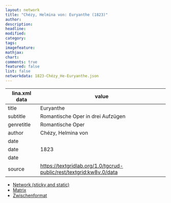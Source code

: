 ```yaml
---
layout: network
title: "Chézy, Helmina von: Euryanthe (1823)"
author:
description:
headline:
modified:
category:
tags:
imagefeature: 
mathjax: 
chart: 
comments: true
featured: false
list: false
networkdata: 1823-Chézy_He-Euryanthe.json
---
```

lina.xml data  | value
------------- | -------------
title|Euryanthe
subtitle|Romantische Oper in drei Aufzügen
genretitle|Romantische Oper
author|Chézy, Helmina von
date|
date|1823
date|
source|https://textgridlab.org/1.0/tgcrud-public/rest/textgrid:kw8v.0/data


* [Network (sticky and static)](/network433)
* [Matrix](/matrix433)
* [Zwischenformat](/lina433 )

